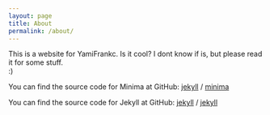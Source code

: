 ```yaml
---
layout: page
title: About
permalink: /about/
---
```


This is a website for YamiFrankc. Is it cool? I dont know if is, but please read it for some stuff.  
:)  


You can find the source code for Minima at GitHub:
[jekyll][jekyll-organization] /
[minima](https://github.com/jekyll/minima)

You can find the source code for Jekyll at GitHub:
[jekyll][jekyll-organization] /
[jekyll](https://github.com/jekyll/jekyll)


[jekyll-organization]: https://github.com/jekyll
